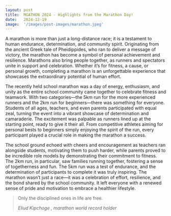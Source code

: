 ```yaml
---
layout: post
title:  MGATHON 2024 - Highlights from the Marathon Day!
date:   2024-12-19
image:  '/images/post-images/marathon.jpeg'
---
```

A marathon is more than just a long-distance race; it is a testament to human endurance, determination, and community spirit. Originating from the ancient Greek tale of Pheidippides, who ran to deliver a message of victory, the marathon has become a symbol of personal achievement and resilience. Marathons also bring people together, as runners and spectators unite in support and celebration. Whether it’s for fitness, a cause, or personal growth, completing a marathon is an unforgettable experience that showcases the extraordinary potential of human effort.

The recently held school marathon was a day of energy, enthusiasm, and unity as the entire school community came together to celebrate fitness and teamwork. With two categories—the 5km run for the more experienced runners and the 2km run for beginners—there was something for everyone. Students of all ages, teachers, and even parents participated with equal zeal, turning the event into a vibrant showcase of determination and camaraderie. The excitement was palpable as runners lined up at the starting point, ready to give it their all. From competitive athletes aiming for personal bests to beginners simply enjoying the spirit of the run, every participant played a crucial role in making the marathon a success.

The school ground echoed with cheers and encouragement as teachers ran alongside students, motivating them to push harder, while parents proved to be incredible role models by demonstrating their commitment to fitness. The 2km run, in particular, saw families running together, fostering a sense of togetherness and fun. The 5km run was a test of endurance, and the determination of participants to complete it was truly inspiring. The marathon wasn’t just a race—it was a celebration of effort, resilience, and the bond shared by the school community. It left everyone with a renewed sense of pride and motivation to embrace a healthier lifestyle.

 
> Only the disciplined ones in life are free.
>
> <cite>Eliud Kipchoge , marathon world record holder</cite>
